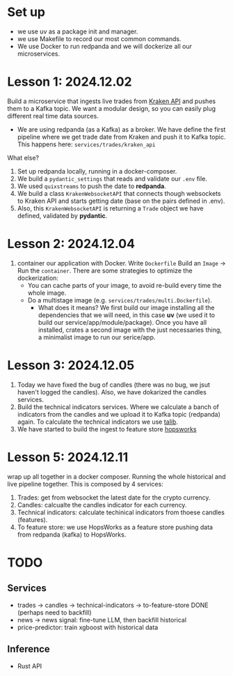 # Set up

- we use uv as a package init and manager.
- we use Makefile to record our most common commands.
- We use Docker to run redpanda and we will dockerize all our microservices.


# Lesson 1: 2024.12.02

Build a microservice that ingests live trades from [Kraken API](https://docs.kraken.com/) and pushes them to a Kafka topic. We want a modular design, so you can easily plug different real time data sources.

* We are using redpanda (as a Kafka) as a broker. We have define the first pipeline where we get trade date from Kraken and push it to Kafka topic. This happens here: `services/trades/kraken_api`

What else?
1. Set up redpanda locally, running in a docker-composer.
1. We build a `pydantic_settings` that reads and validate our `.env` file.
1. We used `quixstreams` to push the date to **redpanda**.
1. We build a class `KrakenWebsocketAPI` that connects though websockets to Kraken API and starts getting date (base on the pairs defined in .env).
1. Also, this `KrakenWebsocketAPI` is returning a `Trade` object we have defined, validated by **pydantic**.

# Lesson 2: 2024.12.04

1. container our application with Docker. Write `Dockerfile` Build an `Image` -> Run the `container`.
    There are some strategies to optimize the dockerization:
    - You can cache parts of your image, to avoid re-build every time the whole image.
    - Do a multistage image (e.g. `services/trades/multi.Dockerfile`).
        * What does it means? We first build our image installing all the dependencies that we will need, in this case **uv** (we used it to build our service/app/module/package). Once you have all installed, crates a second image with the just necessaries thing, a minimalist image to run our serice/app.

# Lesson 3: 2024.12.05

1. Today we have fixed the bug of candles (there was no bug, we jsut haven't logged the candles). Also, we have dokarized the candles services.
1. Build the technical indicators services. Where we calculate a banch of indicators from the candles and we upload it to Kafka topic (redpanda) again. To calculate the technical indicators we use [talib](https://github.com/TA-Lib/ta-lib-python).
1. We have started to build the ingest to feature store [hopsworks](https://c.app.hopsworks.ai/account/api)

# Lesson 5: 2024.12.11

wrap up all together in a docker composer. Running the whole historical and live pipeline together. This is composed by 4 services:
1. Trades: get from websocket the latest date for the crypto currency.
1. Candles: calcualte the candles indicator for each currency.
1. Technical indicators: calculate techinical indicators from thoese candles (features).
1. To feature store: we use HopsWorks as a feature store pushing data from redpanda (kafka) to HopsWorks.


# TODO
## Services
- trades -> candles -> technical-indicators -> to-feature-store DONE (perhaps need to backfill)
- news -> news signal: fine-tune LLM, then backfill historical
- price-predictor: train xgboost with historical data
## Inference
- Rust API
